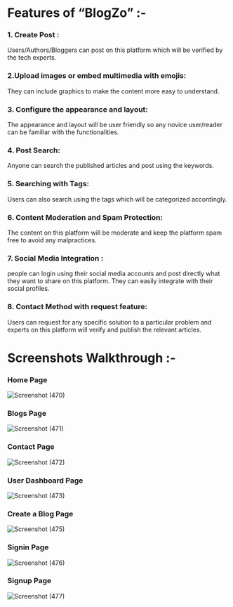 <h1>Features of “BlogZo” :-</h1>
<h3>1. Create Post :</h3> Users/Authors/Bloggers can post on this platform which will be verified by the tech experts.
<h3>2.Upload images or embed multimedia with emojis:</h3> They can include graphics to make the content more easy to understand.
<h3>3. Configure the appearance and layout:</h3> The appearance and layout will be user friendly so any novice user/reader can be familiar with the functionalities.
<h3>4. Post Search:</h3> Anyone can search the published articles and post using the keywords.
<h3>5. Searching with Tags:</h3> Users can also search using the tags which will be categorized accordingly.
<h3>6. Content Moderation and Spam Protection:</h3> The content on this platform will be moderate and keep the platform spam free to avoid any malpractices.
<h3>7. Social Media Integration :</h3> people can login using their social media accounts and post directly what they want to share on this platform. They can easily integrate with their social profiles.
<h3>8. Contact Method with request feature:</h3> Users can request for any specific solution to a particular problem and experts on this platform will verify and publish the relevant articles.
<h1>Screenshots Walkthrough :-</h1>


### Home Page
![Screenshot (470)](https://user-images.githubusercontent.com/63305945/101675525-ef00d980-3a7f-11eb-885b-9bb102ed67be.png)

### Blogs Page
![Screenshot (471)](https://user-images.githubusercontent.com/63305945/101675162-79950900-3a7f-11eb-8f09-0f1981802de4.png)

### Contact Page
![Screenshot (472)](https://user-images.githubusercontent.com/63305945/101675180-7bf76300-3a7f-11eb-876b-f1caf7219b56.png)

### User Dashboard Page
![Screenshot (473)](https://user-images.githubusercontent.com/63305945/101675189-7ef25380-3a7f-11eb-9d7e-2a34f6fe0bb4.png)

### Create a Blog Page
![Screenshot (475)](https://user-images.githubusercontent.com/63305945/101675205-84e83480-3a7f-11eb-89bd-97c21f466685.png)

### Signin Page
![Screenshot (476)](https://user-images.githubusercontent.com/63305945/101675216-8a457f00-3a7f-11eb-9ad9-3a6f177a7e42.png)

### Signup Page
![Screenshot (477)](https://user-images.githubusercontent.com/63305945/101675232-8e719c80-3a7f-11eb-9efb-2fb026ada599.png)

